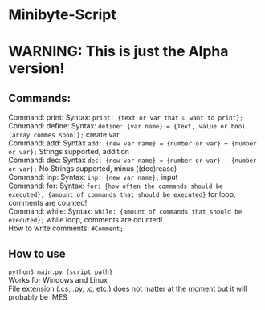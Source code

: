 # Minibyte-Script
# WARNING: This is just the Alpha version!
## Commands:  
Command: print: Syntax: `print: {text or var that u want to print};`  
Command: define: Syntax: `define: {var name} = {Text, value or bool (array commes soon)};` create var  
Command: add: Syntax `add: {new var name} = {number or var} + {number or var};` Strings supported, addition    
Command: dec: Syntax `dec: {new var name} = {number or var} - {number or var};` No Strings supported, minus ((dec)rease)   
Command: inp: Syntax: `inp: {new var name};` input  
Command: for: Syntax: `for: {how often the commands should be executed}, {amount of commands that should be executed}` for loop, comments are counted!  
Command: while: Syntax: `while: {amount of commands that should be executed};` while loop, comments are counted!    
How to write comments: `#Comment;`  

## How to use
`python3 main.py {script path}`    
Works for Windows and Linux    
File extension (.cs, .py, .c, etc.) does not matter at the moment but it will probably be .MES      
